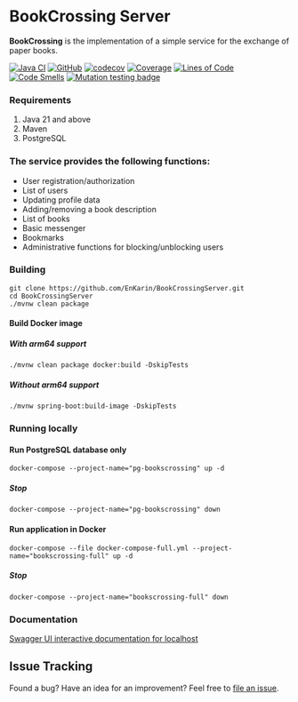 # BookCrossing Server
**BookCrossing** is the implementation of a simple service for the exchange of paper books.

[![Java CI](https://github.com/EnKarin/BookCrossingServer/actions/workflows/build.yml/badge.svg)](https://github.com/EnKarin/BookCrossingServer/actions/workflows/build.yml)
[![GitHub](https://img.shields.io/badge/license-MIT-green.svg)](https://github.com/EnKarin/BookCrossingServer/blob/master/LICENSE "MIT")
[![codecov](https://codecov.io/gh/EnKarin/BookCrossingServer/branch/master/graph/badge.svg)](https://codecov.io/gh/EnKarin/BookCrossingServer)
[![Coverage](https://sonarcloud.io/api/project_badges/measure?project=io.github.enkarin%3Abookcrossing&metric=coverage)](https://sonarcloud.io/summary/new_code?id=io.github.enkarin%3Abookcrossing)
[![Lines of Code](https://sonarcloud.io/api/project_badges/measure?project=io.github.enkarin%3Abookcrossing&metric=ncloc)](https://sonarcloud.io/summary/new_code?id=io.github.enkarin%3Abookcrossing)
[![Code Smells](https://sonarcloud.io/api/project_badges/measure?project=io.github.enkarin%3Abookcrossing&metric=code_smells)](https://sonarcloud.io/summary/new_code?id=io.github.enkarin%3Abookcrossing)
[![Mutation testing badge](https://img.shields.io/endpoint?style=plastic&url=https%3A%2F%2Fbadge-api.stryker-mutator.io%2Fgithub.com%2FEnKarin%2FBookCrossingServer%2Fmaster)](https://dashboard.stryker-mutator.io/reports/github.com/EnKarin/BookCrossingServer/master)

### Requirements
1. Java 21 and above
2. Maven
3. PostgreSQL

### The service provides the following functions:
- User registration/authorization
- List of users
- Updating profile data
- Adding/removing a book description
- List of books
- Basic messenger
- Bookmarks
- Administrative functions for blocking/unblocking users

### Building
```shell
git clone https://github.com/EnKarin/BookCrossingServer.git
cd BookCrossingServer
./mvnw clean package
```

#### Build Docker image
##### With arm64 support
```shell
./mvnw clean package docker:build -DskipTests
```

##### Without arm64 support
```shell
./mvnw spring-boot:build-image -DskipTests
```

### Running locally
#### Run PostgreSQL database only
```shell
docker-compose --project-name="pg-bookscrossing" up -d
```

##### Stop
```shell
docker-compose --project-name="pg-bookscrossing" down
```

#### Run application in Docker
```shell
docker-compose --file docker-compose-full.yml --project-name="bookscrossing-full" up -d
```

##### Stop
```shell
docker-compose --project-name="bookscrossing-full" down
```

### Documentation
[Swagger UI interactive documentation for localhost](https://localhost:8443/swagger-ui.html)

## Issue Tracking
Found a bug? Have an idea for an improvement? Feel free to [file an issue](../../issues).
